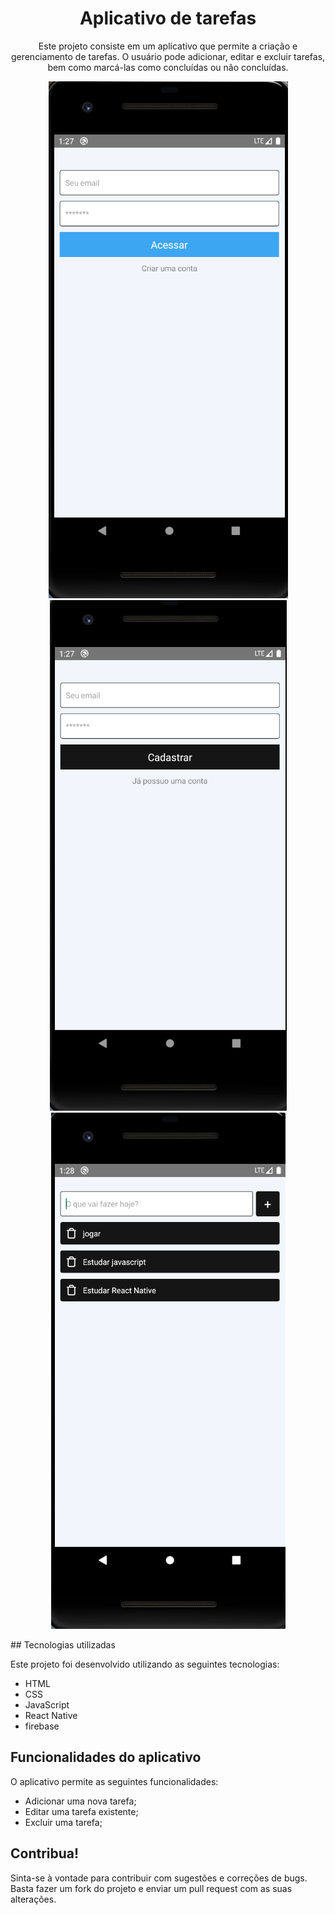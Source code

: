 <h1 align="center"> Aplicativo de tarefas </h1>

<p  align="center">Este projeto consiste em um aplicativo que permite a criação e gerenciamento de tarefas. O usuário pode adicionar, editar e excluir tarefas, bem como marcá-las como concluídas ou não concluídas.<p/>

<p align="center">
  <img alt="logi" src=".github/login.png">
  <img alt="registro" src=".github/registro.png">
  <img alt="tarefas" src=".github/addTarefas.png">
</p>
## Tecnologias utilizadas

Este projeto foi desenvolvido utilizando as seguintes tecnologias:

- HTML
- CSS
- JavaScript
- React Native
- firebase

## Funcionalidades do aplicativo

O aplicativo permite as seguintes funcionalidades:

- Adicionar uma nova tarefa;
- Editar uma tarefa existente;
- Excluir uma tarefa;

## Contribua!

Sinta-se à vontade para contribuir com sugestões e correções de bugs. Basta fazer um fork do projeto e enviar um pull request com as suas alterações.
